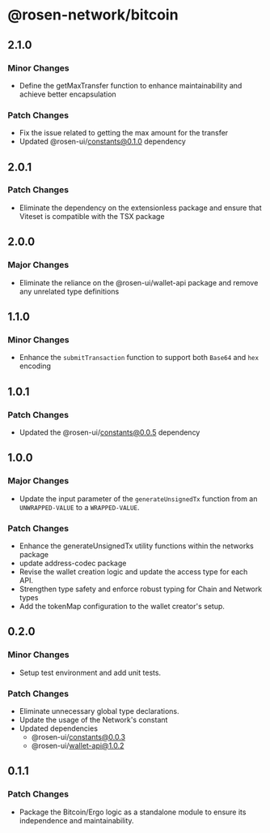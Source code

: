 # @rosen-network/bitcoin

## 2.1.0

### Minor Changes

- Define the getMaxTransfer function to enhance maintainability and achieve better encapsulation

### Patch Changes

- Fix the issue related to getting the max amount for the transfer
- Updated @rosen-ui/constants@0.1.0 dependency

## 2.0.1

### Patch Changes

- Eliminate the dependency on the extensionless package and ensure that Viteset is compatible with the TSX package

## 2.0.0

### Major Changes

- Eliminate the reliance on the @rosen-ui/wallet-api package and remove any unrelated type definitions

## 1.1.0

### Minor Changes

- Enhance the `submitTransaction` function to support both `Base64` and `hex` encoding

## 1.0.1

### Patch Changes

- Updated the @rosen-ui/constants@0.0.5 dependency

## 1.0.0

### Major Changes

- Update the input parameter of the `generateUnsignedTx` function from an `UNWRAPPED-VALUE` to a `WRAPPED-VALUE`.

### Patch Changes

- Enhance the generateUnsignedTx utility functions within the networks package
- update address-codec package
- Revise the wallet creation logic and update the access type for each API.
- Strengthen type safety and enforce robust typing for Chain and Network types
- Add the tokenMap configuration to the wallet creator's setup.

## 0.2.0

### Minor Changes

- Setup test environment and add unit tests.

### Patch Changes

- Eliminate unnecessary global type declarations.
- Update the usage of the Network's constant
- Updated dependencies
  - @rosen-ui/constants@0.0.3
  - @rosen-ui/wallet-api@1.0.2

## 0.1.1

### Patch Changes

- Package the Bitcoin/Ergo logic as a standalone module to ensure its independence and maintainability.
